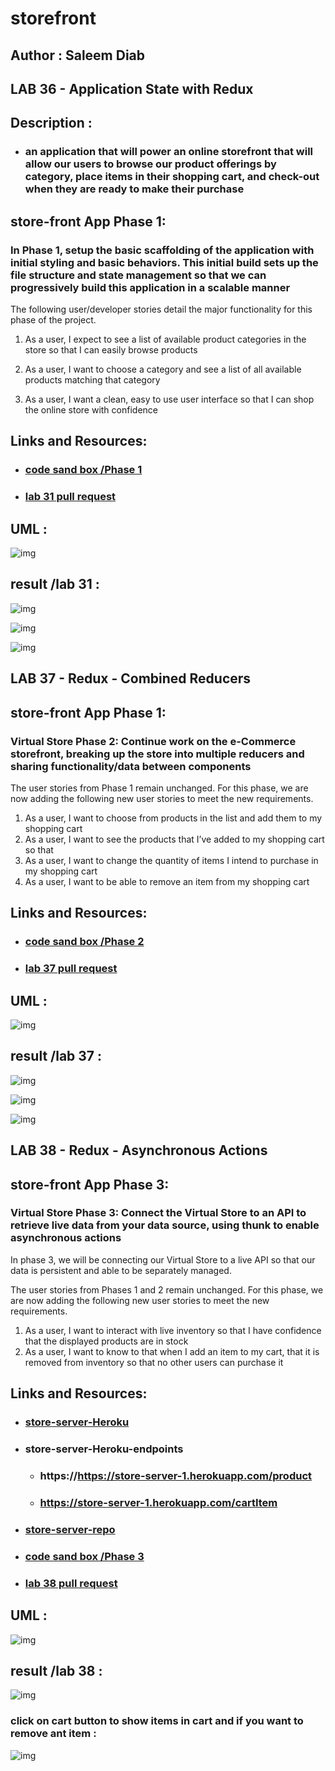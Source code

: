 # storefront

## Author : Saleem Diab

## LAB 36 -  Application State with Redux

## Description :

* ### an application that will power an online storefront that will allow our users to browse our product offerings by category, place items in their shopping cart, and check-out when they are ready to make their purchase

##  store-front App Phase 1:

### In Phase 1, setup the basic scaffolding of the application with initial styling and basic behaviors. This initial build sets up the file structure and state management so that we can progressively build this application in a scalable manner

The following user/developer stories detail the major functionality for this phase of the project.

1.  As a user, I expect to see a list of available product categories in the store so that I can easily browse products

2. As a user, I want to choose a category and see a list of all available products matching that category

3. As a user, I want a clean, easy to use user interface so that I can shop the online store with confidence



## Links and Resources:



* ### [code sand box /Phase 1](https://8jj7j.csb.app/)

* ### [lab 31 pull request ](https://github.com/saleem-ux/storefront/pull/1)

## UML : 

![img](./images/lab36.png)

## result /lab 31 :

![img](./images/result1.png)

![img](./images/result2.png)

![img](./images/result3.png)


## LAB 37 - Redux - Combined Reducers

##  store-front App Phase 1:

### Virtual Store Phase 2: Continue work on the e-Commerce storefront, breaking up the store into multiple reducers and sharing functionality/data between components

The user stories from Phase 1 remain unchanged. For this phase, we are now adding the following new user stories to meet the new requirements.

1. As a user, I want to choose from products in the list and add them to my shopping cart
2. As a user, I want to see the products that I’ve added to my shopping cart so that
3. As a user, I want to change the quantity of items I intend to purchase in my shopping cart
4. As a user, I want to be able to remove an item from my shopping cart



## Links and Resources:



* ### [code sand box /Phase 2](https://72dpk.csb.app/)

* ### [lab 37 pull request ](https://github.com/saleem-ux/storefront/pull/2)

## UML : 

![img](./images/lab36.png)

## result /lab 37 :

![img](./images/result11.png)

![img](./images/result22.png)

![img](./images/result33.png)


## LAB 38 - Redux - Asynchronous Actions

##  store-front App Phase 3:

### Virtual Store Phase 3: Connect the Virtual Store to an API to retrieve live data from your data source, using thunk to enable asynchronous actions

In phase 3, we will be connecting our Virtual Store to a live API so that our data is persistent and able to be separately managed.

The user stories from Phases 1 and 2 remain unchanged. For this phase, we are now adding the following new user stories to meet the new requirements.

1. As a user, I want to interact with live inventory so that I have confidence that the displayed products are in stock
2. As a user, I want to know to that when I add an item to my cart, that it is removed from inventory so that no other users can purchase it

## Links and Resources:

* ### [store-server-Heroku](https://store-server-1.herokuapp.com/)

* ### store-server-Heroku-endpoints
   * ### https://https://store-server-1.herokuapp.com/product
   * ### https://store-server-1.herokuapp.com/cartItem

* ### [store-server-repo]()   

* ### [code sand box /Phase 3]()

* ### [lab 38 pull request ]()

## UML : 

![img](./images/lab36.png)

## result /lab 38 :

![img](./images/result111.png)

### click on cart button to show items in cart and if you want to remove ant item :

![img](./images/result222.png)
